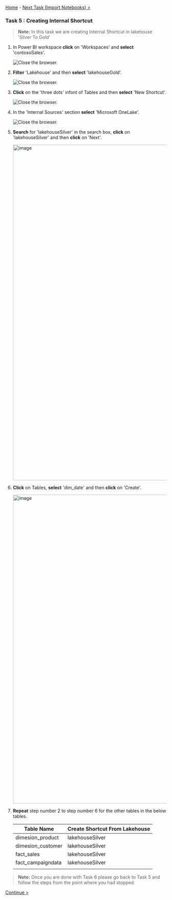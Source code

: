 [Home](Readme-shell.md) -  [Next Task (Import Notebooks) >](Task6-Importing-Notebooks.md)

### Task 5 : Creating Internal Shortcut

>**Note:** In this task we are creating Internal Shortcut in lakehouse 'Silver To Gold'

1. In Power BI workspace **click** on 'Workspaces' and **select** 'contosoSales'.

	![Close the browser.](media/demo-4.png)

2. **Filter** 'Lakehouse' and then **select** 'lakehouseGold'.
    
	![Close the browser.](media/FilterLakehouseGold.png)
	
3. **Click** on the 'three dots' infont of Tables and then **select** 'New Shortcut'.

	![Close the browser.](media/LakehouseGoldShortcut1.png)

4. In the 'Internal Sources' section **select** 'Microsoft OneLake'.

	![Close the browser.](media/LakehouseGoldShortcut2.png)

5. **Search** for 'lakehouseSilver' in the search box, **click** on 'lakehouseSilver' and then **click** on 'Next'.

	<img width="1048" alt="image" src="https://github.com/swmannepalli/MicrosoftFabric_HOL/assets/84516667/62abe067-024e-416c-b012-2f9c79b8ca10">


6. **Click** on Tables, **select** 'dim_date' and then **click** on 'Create'.

	<img width="964" alt="image" src="https://github.com/swmannepalli/MicrosoftFabric_HOL/assets/84516667/c5c041ad-d267-4e45-9ebd-384c7ef67f37">


7. **Repeat** step number 2 to step number 6 for the other tables in the below tables.

	|	Table Name	|	Create Shortcut From Lakehouse	|
	| -----------	| ------------- |
	|	dimesion_product|	lakehouseSilver	|
	|	dimesion_customer|	lakehouseSilver	|
	|	fact_sales|	lakehouseSilver	|
	|	fact_campaigndata|	lakehouseSilver	|
	|||

>**Note:** Once you are done with Task 6 please go back to Task 5 and follow the steps from the point where you had stopped.


[Continue >](Task6-Importing-Notebooks.md)
